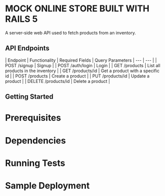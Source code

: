 # MOCK ONLINE STORE BUILT WITH RAILS 5

A server-side web API used to fetch products from an inventory.

## API Endpoints

| Endpoint | Functionality | Required Fields | Query Parameters
| --- | --- |
| POST /signup | Signup | 
| POST /auth/login | Login |
| GET /products | List all products in the inventory |
| GET /products/id | Get a product with a specific id | 
| POST /products | Create a product |
| PUT /products/id | Update a product | 
| DELETE /products/id | Delete a product |

## Getting Started

# Prerequisites

# Dependencies

# Running Tests


# Sample Deployment 





